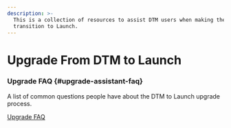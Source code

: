 ```yaml
---
description: >-
  This is a collection of resources to assist DTM users when making the
  transition to Launch.
---
```


# Upgrade From DTM to Launch

### Upgrade FAQ {#upgrade-assistant-faq}

A list of common questions people have about the DTM to Launch upgrade process.

​[Upgrade FAQ](https://docs.adobelaunch.com/~/drafts/-LDDp5WyoqdxWXFcYKA6/primary/moving-from-dtm-to-launch/launch-upgrade-assistant)​

